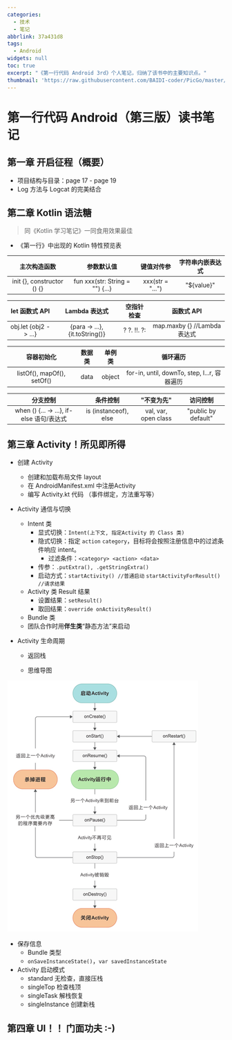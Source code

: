 ```yaml
---
categories:
  - 技术
  - 笔记
abbrlink: 37a431d8
tags:
  - Android
widgets: null
toc: true
excerpt: "《第一行代码 Android 3rd》个人笔记，归纳了该书中的主要知识点。"
thumbnail: 'https://raw.githubusercontent.com/BAIDI-coder/PicGo/master/img/wallhaven-nrmgzm.jpg'
---
```

# 第一行代码 Android（第三版）读书笔记

## 第一章 开启征程（概要）

- 项目结构与目录：page 17 - page 19
- Log 方法与 Logcat 的完美结合

## 第二章 Kotlin 语法糖



>  同《Kotlin 学习笔记》一同食用效果最佳

- 《第一行》中出现的 Kotlin 特性预览表

|        主次构造函数        |           参数默认值            |    键值对传参    | 字符串内嵌表达式 |
| :------------------------: | :-----------------------------: | :--------------: | :--------------: |
| init {}, constructor () {} | fun xxx(str: String = "") {...} | xxx(str = "...") |    "${value}"    |

|    let 函数式 API     |         Lambda 表达式          |    空指针检查     |         函数式 API          |
| :-------------------: | :----------------------------: | :---------------: | :-------------------------: |
| obj.let {obj2 -> ...} | {para -> ...}, {it.toString()} | ?   ?.   !!.   ?: | map.maxby {} //Lambda表达式 |

|         容器初始化         | 数据类 | 单例类 |                   循环遍历                   |
| :------------------------: | :----: | :----: | :------------------------------------------: |
| listOf(), mapOf(), setOf() |  data  | object | for-in, until, downTo, step, l...r, 容器遍历 |

|                 分支控制                  |       条件控制        |      "不变为先"      |      访问控制       |
| :---------------------------------------: | :-------------------: | :------------------: | :-----------------: |
| when () {... -> ...}, if-else 语句/表达式 | is (instanceof), else | val, var, open class | "public by default" |



## 第三章 Activity！所见即所得



- 创建 Activity

  - 创建和加载布局文件 layout
  - 在 AndroidManifest.xml 中注册Activity
  - 编写 Activity.kt 代码 （事件绑定，方法重写等）

- Activity 通信与切换

  - Intent 类
    - 显式切换：`Intent(上下文, 指定Activity 的 Class 类)`
    - 隐式切换：指定 `action` `category`，目标将会按照注册信息中的过滤条件响应 intent。
      - 过滤条件：`<category> <action> <data>`
    - 传参：`.putExtra(), .getStringExtra()`
    - 启动方式：`startActivity() //普通启动` `startActivityForResult() //请求结果`
  - Activity 类 Result 结果
    - 设置结果：`setResult()`
    - 取回结果：`override onActivityResult()`
  - Bundle 类
  - 团队合作时用**伴生类**“静态方法”来启动

- Activity 生命周期

  - 返回栈

  - 思维导图

![](https://raw.githubusercontent.com/BAIDI-coder/PicGo/master/img/image-20200529100001541.png)

- 保存信息
  - Bundle 类型
  - `onSaveInstanceState()`，`var savedInstanceState`
- Activity 启动模式
  - standard 无检查，直接压栈
  - singleTop 检查栈顶
  - singleTask 解栈恢复
  - singleInstance 创建新栈

## 第四章 UI！！ 门面功夫 :-)


